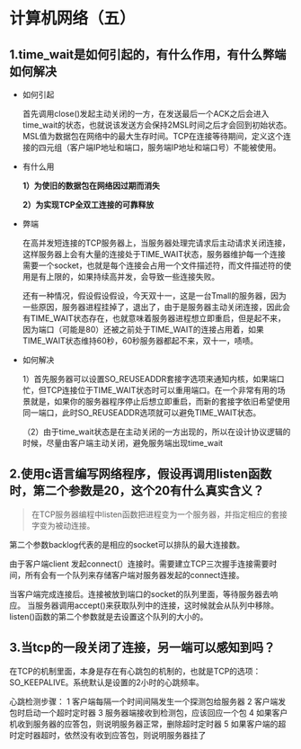 # 计算机网络（五）

## 1.time_wait是如何引起的，有什么作用，有什么弊端如何解决

* 如何引起

  首先调用close()发起主动关闭的一方，在发送最后一个ACK之后会进入time_wait的状态，也就说该发送方会保持2MSL时间之后才会回到初始状态。MSL值为数据包在网络中的最大生存时间。TCP在连接等待期间，定义这个连接的四元组（客户端IP地址和端口，服务端IP地址和端口号）不能被使用。

* 有什么用

  **1）为使旧的数据包在网络因过期而消失**

  **2）为实现TCP全双工连接的可靠释放**

* 弊端

  在高并发短连接的TCP服务器上，当服务器处理完请求后主动请求关闭连接，这样服务器上会有大量的连接处于TIME_WAIT状态，服务器维护每一个连接需要一个socket，也就是每个连接会占用一个文件描述符，而文件描述符的使用是有上限的，如果持续高并发，会导致一些连接失败。

  还有一种情况，假设假设假设，今天双十一，这是一台Tmall的服务器，因为一些原因，服务器进程挂掉了，退出了，由于是服务器主动关闭连接，因此会有TIME_WAIT状态存在，也就意味着服务器进程想立即重启，但是起不来，因为端口（可能是80）还被之前处于TIME_WAIT的连接占用着，如果TIME_WAIT状态维持60秒，60秒服务器都起不来，双十一，啧啧。

* 如何解决

  1）首先服务器可以设置SO_REUSEADDR套接字选项来通知内核，如果端口忙，但TCP连接位于TIME_WAIT状态时可以重用端口。在一个非常有用的场景就是，如果你的服务器程序停止后想立即重启，而新的套接字依旧希望使用同一端口，此时SO_REUSEADDR选项就可以避免TIME_WAIT状态。

  （2）由于time_wait状态是在主动关闭的一方出现的，所以在设计协议逻辑的时候，尽量由客户端主动关闭，避免服务端出现time_wait

## 2.使用c语言编写网络程序，假设再调用listen函数时，第二个参数是20，这个20有什么真实含义？

> 在TCP服务器编程中listen函数把进程变为一个服务器，并指定相应的套接字变为被动连接。

第二个参数backlog代表的是相应的socket可以排队的最大连接数。

由于客户端client 发起connect(）连接时。需要建立TCP三次握手连接需要时间，所有会有一个队列来存储客户端对服务器发起的connect连接。

当客户端完成连接后。连接被放到端口的socket的队列里面，等待服务器去响应。
当服务器调用accept()来获取队列中的连接，这时候就会从队列中移除。
listen()函数的第二个参数就是去设置这个队列的大小的。

## 3.当tcp的一段关闭了连接，另一端可以感知到吗？

 在TCP的机制里面，本身是存在有心跳包的机制的，也就是TCP的选项：SO_KEEPALIVE。系统默认是设置的2小时的心跳频率。

心跳检测步骤：
1 客户端每隔一个时间间隔发生一个探测包给服务器
2 客户端发包时启动一个超时定时器
3 服务器端接收到检测包，应该回应一个包
4 如果客户机收到服务器的应答包，则说明服务器正常，删除超时定时器
5 如果客户端的超时定时器超时，依然没有收到应答包，则说明服务器挂了